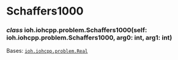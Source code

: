 # Schaffers1000


### _class_ ioh.iohcpp.problem.Schaffers1000(self: ioh.iohcpp.problem.Schaffers1000, arg0: int, arg1: int)
Bases: [`ioh.iohcpp.problem.Real`](ioh.iohcpp.problem.Real.md#ioh.iohcpp.problem.Real)
